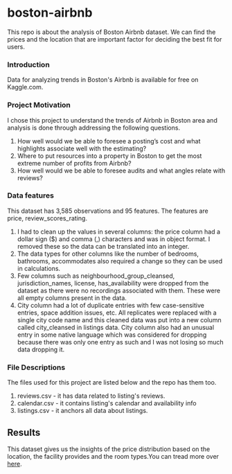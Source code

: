 # boston-airbnb
This repo is about the analysis of Boston Airbnb dataset. We can find the prices and the location that are important factor for deciding the best fit for users.

 
### Introduction <a name="dataset-introduction"></a>
Data for analyzing trends in Boston's Airbnb is available for free on Kaggle.com.

### Project Motivation <a name="project-motivation"></a>
I chose this project to understand the trends of Airbnb in Boston area and analysis is done through addressing the following questions.
1. How well would we be able to foresee a posting’s cost and what highlights associate well with the estimating?
2. Where to put resources into a property in Boston to get the most extreme number of profits from Airbnb?
3. How well would we be able to foresee audits and what angles relate with reviews?

### Data features <a name="data-features"></a>
This dataset has 3,585 observations and 95 features. The features are price, review_scores_rating.

1. I had to clean up the values in several columns: the price column had a dollar sign ($) and comma (,) characters and was in object format. I removed these so the data can be translated into an integer.
2. The data types for other columns like the number of bedrooms, bathrooms, accommodates also required a change so they can be used in calculations.
3. Few columns such as neighbourhood_group_cleansed, jurisdiction_names, license, has_availability were dropped from the dataset as there were no recordings associated with them. These were all empty columns present in the data.
4. City column had a lot of duplicate entries with few case-sensitive entries, space addition issues, etc. All replicates were replaced with a single city code name and this cleaned data was put into a new column called city_cleansed in listings data. City column also had an unusual entry in some native language which was considered for dropping because there was only one entry as such and I was not losing so much data dropping it.

### File Descriptions <a name="files"></a>
The files used for this project are listed below and the repo has them too. 
1. reviews.csv - it has data related to listing's reviews.
2. calendar.csv - it contains listing's calendar and availability info
3. listings.csv - it anchors all data about listings.


## Results<a name="results"></a>
This dataset gives us the insights of the price distribution based on the location, the facility provides and the room types.You can tread more over [here](https://medium.com/@yashvaishnav98/what-did-the-analysis-on-the-boston-airbnb-dataset-give-information-about-d094aac14261).
